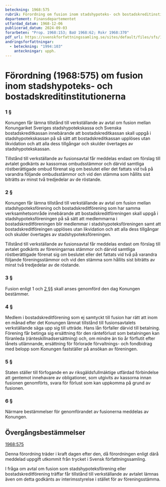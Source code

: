 ```yaml
---
beteckning: 1968:575
rubrik: Förordning om fusion inom stadshypoteks- och bostadskreditinstitutionerna
departement: Finansdepartementet
utfardad_datum: 1968-12-06
publicerad_datum: 2024-09-03
forarbeten: "Prop. 1968:153; BaU 1968:62; Rskr 1968:370"
pdf_url: https://svenskforfattningssamling.se/sites/default/files/sfs/1968-12/SFS1968-575.pdf
andringsforfattningar:
  - beteckning: "1994:103"
    anteckningar: upph.
---
```


# Förordning (1968:575) om fusion inom stadshypoteks- och bostadskreditinstitutionerna

### 1 §

Konungen får lämna tillstånd till verkställande av avtal om fusion mellan Konungariket Sveriges stadshypotekskassa och Svenska bostadskreditkassan innebärande att bostadskreditkassan skall uppgå i stadshypotekskassan på så sätt att bostadskreditkassan upplöses utan likvidation och att alla dess tillgångar och skulder övertages av stadshypotekskassan.

Tillstånd till verkställande av fusionsavtal får meddelas endast om förslag till avtalet godkänts av kassornas ombudsstämmor och därvid samtliga röstberättigade ombud förenat sig om beslutet eller det fattats vid två på varandra följande ombudsstämmor och vid den stämma som hållits sist biträtts av minst två tredjedelar av de röstande.

### 2 §

Konungen får lämna tillstånd till verkställande av avtal om fusion mellan stadshypoteksförening och bostadskreditförening som har samma verksamhetsområde innebärande att bostadskreditföreningen skall uppgå i stadshypoteksföreningen på så sätt att medlemmarna i bostadskreditföreningen blir medlemmar i stadshypoteksföreningen samt att bostadskreditföreingen upplöses utan likvidation och att alla dess tillgångar och skulder övertages av stadshypoteksföreningen.

Tillstånd till verkställande av fusionsavtal får meddelas endast om förslag till avtalet godkänts av föreningarnas stämmor och därvid samtliga röstberättigade förenat sig om beslutet eller det fattats vid två på varandra följande föreningsstämmor och vid den stämma som hållits sist biträtts av minst två tredjedelar av de röstande.

### 3 §

Fusion enligt 1 och [2 §](#2)§ skall anses genomförd den dag Konungen bestämmer.

### 4 §

Medlem i bostadskreditförening som ej samtyckt till fusion har rätt att inom en månad efter det Konungen lämnat tillstånd till fusionsavtalets verkställande säga upp sig till utträde. Hans lån förfaller därvid till betalning. Förening får betinga sig ersättning för den ränteförlust som betalningen kan föranleda (ränteskillnadsersättning) och, om mindre än tio år förflutit efter lånets utlämnande, ersättning för förlorade förvaltnings- och fondbidrag med belopp som Konungen fastställer på ansökan av föreningen.

### 5 §

Staten ställer till förfogande en av riksgäldsfullmäktige utfärdad förbindelse att gentemot innehavare av obligationer, som utgivits av kassorna innan fusionen genomförts, svara för förlust som kan uppkomma på grund av fusionen.

### 6 §

Närmare bestämmelser för genomförandet av fusionerna meddelas av Konungen.

## Övergångsbestämmelser

[1968:575](https://selex.se/eli/sfs/1968/575)

Denna förordning träder i kraft dagen efter den, då förordningen enligt därå meddelad uppgift utkommit från trycket i Svensk författningssamling.

I fråga om avtal om fusion som stadshypoteksförening eller bostadskreditförening träffar får tillstånd till verkställande av avtalet lämnas även om detta godkänts av interimsstyrelse i stället för av föreningsstämma.